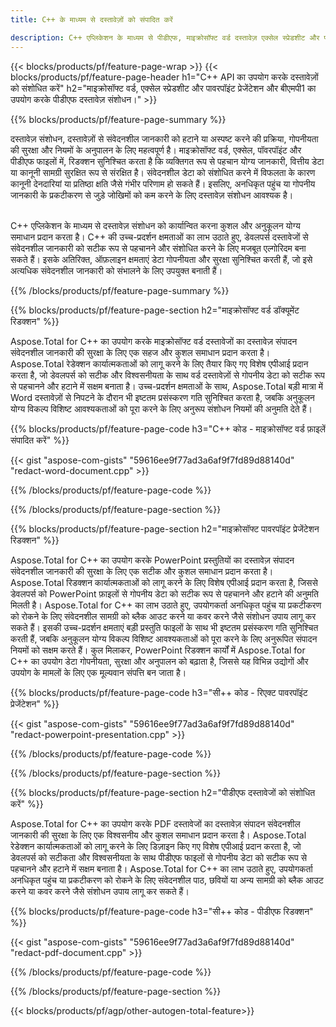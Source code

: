 ```yaml
---
title: C++ के माध्यम से दस्तावेज़ों को संपादित करें 

description: C++ एप्लिकेशन के माध्यम से पीडीएफ, माइक्रोसॉफ्ट वर्ड दस्तावेज़ एक्सेल स्प्रेडशीट और पावरपॉइंट प्रेजेंटेशन डेटा को खोजें। C++ कोड सूचीबद्ध
---
```


{{< blocks/products/pf/feature-page-wrap >}}
{{< blocks/products/pf/feature-page-header h1="C++ API का उपयोग करके दस्तावेज़ों को संशोधित करें" h2="माइक्रोसॉफ्ट वर्ड, एक्सेल स्प्रेडशीट और पावरपॉइंट प्रेजेंटेशन और बीएमपी1 का उपयोग करके पीडीएफ दस्तावेज़ संशोधन।" >}}

{{% blocks/products/pf/feature-page-summary %}}

दस्तावेज़ संशोधन, दस्तावेज़ों से संवेदनशील जानकारी को हटाने या अस्पष्ट करने की प्रक्रिया, गोपनीयता की सुरक्षा और नियमों के अनुपालन के लिए महत्वपूर्ण है। माइक्रोसॉफ्ट वर्ड, एक्सेल, पॉवरपॉइंट और पीडीएफ फाइलों में, रिडक्शन सुनिश्चित करता है कि व्यक्तिगत रूप से पहचान योग्य जानकारी, वित्तीय डेटा या कानूनी सामग्री सुरक्षित रूप से संरक्षित है। संवेदनशील डेटा को संशोधित करने में विफलता के कारण कानूनी देनदारियां या प्रतिष्ठा क्षति जैसे गंभीर परिणाम हो सकते हैं। इसलिए, अनधिकृत पहुंच या गोपनीय जानकारी के प्रकटीकरण से जुड़े जोखिमों को कम करने के लिए दस्तावेज़ संशोधन आवश्यक है।<br /><br />

C++ एप्लिकेशन के माध्यम से दस्तावेज़ संशोधन को कार्यान्वित करना कुशल और अनुकूलन योग्य समाधान प्रदान करता है। C++ की उच्च-प्रदर्शन क्षमताओं का लाभ उठाते हुए, डेवलपर्स दस्तावेजों से संवेदनशील जानकारी को सटीक रूप से पहचानने और संशोधित करने के लिए मजबूत एल्गोरिदम बना सकते हैं। इसके अतिरिक्त, ऑफ़लाइन क्षमताएं डेटा गोपनीयता और सुरक्षा सुनिश्चित करती हैं, जो इसे अत्यधिक संवेदनशील जानकारी को संभालने के लिए उपयुक्त बनाती हैं। 

{{% /blocks/products/pf/feature-page-summary  %}}

{{% blocks/products/pf/feature-page-section  h2="माइक्रोसॉफ्ट वर्ड डॉक्यूमेंट रिडक्शन" %}}

Aspose.Total for C++ का उपयोग करके माइक्रोसॉफ्ट वर्ड दस्तावेजों का दस्तावेज़ संपादन संवेदनशील जानकारी की सुरक्षा के लिए एक सहज और कुशल समाधान प्रदान करता है। Aspose.Total रेडेक्शन कार्यात्मकताओं को लागू करने के लिए तैयार किए गए विशेष एपीआई प्रदान करता है, जो डेवलपर्स को सटीक और विश्वसनीयता के साथ वर्ड दस्तावेज़ों से गोपनीय डेटा को सटीक रूप से पहचानने और हटाने में सक्षम बनाता है। उच्च-प्रदर्शन क्षमताओं के साथ, Aspose.Total बड़ी मात्रा में Word दस्तावेज़ों से निपटने के दौरान भी इष्टतम प्रसंस्करण गति सुनिश्चित करता है, जबकि अनुकूलन योग्य विकल्प विशिष्ट आवश्यकताओं को पूरा करने के लिए अनुरूप संशोधन नियमों की अनुमति देते हैं।

{{% blocks/products/pf/feature-page-code h3="C++ कोड - माइक्रोसॉफ्ट वर्ड फ़ाइलें संपादित करें" %}}

{{< gist "aspose-com-gists" "59616ee9f77ad3a6af9f7fd89d88140d" "redact-word-document.cpp" >}}

{{% /blocks/products/pf/feature-page-code  %}}

{{% /blocks/products/pf/feature-page-section %}}

{{% blocks/products/pf/feature-page-section  h2="माइक्रोसॉफ्ट पावरपॉइंट प्रेजेंटेशन रिडक्शन" %}}

Aspose.Total for C++ का उपयोग करके PowerPoint प्रस्तुतियों का दस्तावेज़ संपादन संवेदनशील जानकारी की सुरक्षा के लिए एक सटीक और कुशल समाधान प्रदान करता है। Aspose.Total रिडक्शन कार्यात्मकताओं को लागू करने के लिए विशेष एपीआई प्रदान करता है, जिससे डेवलपर्स को PowerPoint फ़ाइलों से गोपनीय डेटा को सटीक रूप से पहचानने और हटाने की अनुमति मिलती है। Aspose.Total for C++ का लाभ उठाते हुए, उपयोगकर्ता अनधिकृत पहुंच या प्रकटीकरण को रोकने के लिए संवेदनशील सामग्री को ब्लैक आउट करने या कवर करने जैसे संशोधन उपाय लागू कर सकते हैं। इसकी उच्च-प्रदर्शन क्षमताएं बड़ी प्रस्तुति फाइलों के साथ भी इष्टतम प्रसंस्करण गति सुनिश्चित करती हैं, जबकि अनुकूलन योग्य विकल्प विशिष्ट आवश्यकताओं को पूरा करने के लिए अनुरूपित संपादन नियमों को सक्षम करते हैं। कुल मिलाकर, PowerPoint रिडक्शन कार्यों में Aspose.Total for C++ का उपयोग डेटा गोपनीयता, सुरक्षा और अनुपालन को बढ़ाता है, जिससे यह विभिन्न उद्योगों और उपयोग के मामलों के लिए एक मूल्यवान संपत्ति बन जाता है।

{{% blocks/products/pf/feature-page-code h3="सी++ कोड - रिएक्ट पावरपॉइंट प्रेजेंटेशन" %}}

{{< gist "aspose-com-gists" "59616ee9f77ad3a6af9f7fd89d88140d" "redact-powerpoint-presentation.cpp" >}}

{{% /blocks/products/pf/feature-page-code  %}}

{{% /blocks/products/pf/feature-page-section %}}


{{% blocks/products/pf/feature-page-section  h2="पीडीएफ दस्तावेजों को संशोधित करें" %}}

Aspose.Total for C++ का उपयोग करके PDF दस्तावेजों का दस्तावेज़ संपादन संवेदनशील जानकारी की सुरक्षा के लिए एक विश्वसनीय और कुशल समाधान प्रदान करता है। Aspose.Total रेडेक्शन कार्यात्मकताओं को लागू करने के लिए डिज़ाइन किए गए विशेष एपीआई प्रदान करता है, जो डेवलपर्स को सटीकता और विश्वसनीयता के साथ पीडीएफ फाइलों से गोपनीय डेटा को सटीक रूप से पहचानने और हटाने में सक्षम बनाता है। Aspose.Total for C++ का लाभ उठाते हुए, उपयोगकर्ता अनधिकृत पहुंच या प्रकटीकरण को रोकने के लिए संवेदनशील पाठ, छवियों या अन्य सामग्री को ब्लैक आउट करने या कवर करने जैसे संशोधन उपाय लागू कर सकते हैं।

{{% blocks/products/pf/feature-page-code h3="सी++ कोड - पीडीएफ रिडक्शन" %}}

{{< gist "aspose-com-gists" "59616ee9f77ad3a6af9f7fd89d88140d" "redact-pdf-document.cpp" >}}

{{% /blocks/products/pf/feature-page-code  %}}

{{% /blocks/products/pf/feature-page-section %}}

{{< blocks/products/pf/agp/other-autogen-total-feature>}}